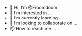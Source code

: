 - 👋 Hi, I’m @Froomdoom
- 👀 I’m interested in ...
- 🌱 I’m currently learning ...
- 💞️ I’m looking to collaborate on ...
- 📫 How to reach me ...

<!---
Froomdoom/Froomdoom is a ✨ special ✨ repository because its `README.md` (this file) appears on your GitHub profile.
You can click the Preview link to take a look at your changes.
--->
